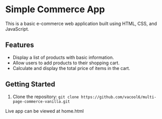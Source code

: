 # Simple Commerce App

This is a basic e-commerce web application built using HTML, CSS, and JavaScript.

## Features

- Display a list of products with basic information.
- Allow users to add products to their shopping cart.
- Calculate and display the total price of items in the cart.

## Getting Started

1. Clone the repository: `git clone https://github.com/vacool6/multi-page-commerce-vanilla.git`

Live app can be viewed at home.html
